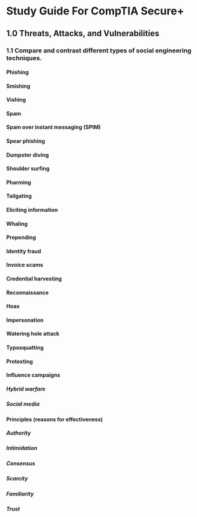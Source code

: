 # Study Guide For CompTIA Secure+

## 1.0 Threats, Attacks, and Vulnerabilities

### 1.1 Compare and contrast different types of social engineering techniques.

#### Phishing
#### Smishing
#### Vishing
#### Spam
#### Spam over instant messaging (SPIM)
#### Spear phishing
#### Dumpster diving
#### Shoulder surfing
#### Pharming
#### Tailgating
#### Eliciting information
#### Whaling

#### Prepending
#### Identity fraud
#### Invoice scams
#### Credential harvesting
#### Reconnaissance
#### Hoax
#### Impersonation
#### Watering hole attack
#### Typosquatting
#### Pretexting
#### Influence campaigns
  ##### Hybrid warfare
  ##### Social media
#### Principles (reasons for effectiveness)
  ##### Authority
  ##### Intimidation
  ##### Consensus
  ##### Scarcity
  ##### Familiarity
  ##### Trust

